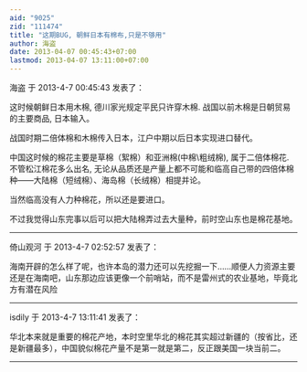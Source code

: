 ```yaml
---
aid: "9025"
zid: "111474"
title: "这期BUG, 朝鲜日本有棉布,只是不够用"
author: 海盗
date: 2013-04-07 00:45:43+07:00
lastmod: 2013-04-07 13:11:00+07:00
---
```


海盗 于 2013-4-7 00:45:43 发表了：

这时候朝鲜日本用木棉, 德川家光规定平民只许穿木棉. 战国以前木棉是日朝贸易的主要商品, 日本输入。

战国时期二倍体棉和木棉传入日本，江户中期以后日本实现进口替代。

中国这时候的棉花主要是草棉（絮棉）和亚洲棉(中棉\\粗绒棉), 属于二倍体棉花. 不管松江棉花多么出名, 无论从品质还是产量上都不可能和临高自己带的四倍体棉种——大陆棉（短绒棉）、海岛棉（长绒棉）相提并论。

当然临高没有人力种棉花，所以还是要进口。

不过我觉得山东完事以后可以把大陆棉弄过去大量种，前时空山东也是棉花基地。

---

倚山观河 于 2013-4-7 02:52:57 发表了：

海南开辟的怎么样了呢，也许本岛的潜力还可以先挖掘一下……顺便人力资源主要还是在海南吧，山东那边应该更像一个前哨站，而不是雷州式的农业基地，毕竟北方有潜在风险

---

isdily 于 2013-4-7 13:11:41 发表了：

华北本来就是重要的棉花产地，本时空里华北的棉花其实超过新疆的（按省比，还是新疆最多），中国貌似棉花产量不是第一就是第二，反正跟美国一块当前二。

---
